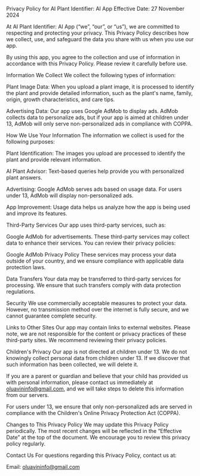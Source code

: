 Privacy Policy for AI Plant Identifier: AI App
Effective Date: 27 November 2024

At AI Plant Identifier: AI App (“we”, “our”, or “us”), we are committed to respecting and protecting your privacy. This Privacy Policy describes how we collect, use, and safeguard the data you share with us when you use our app.

By using this app, you agree to the collection and use of information in accordance with this Privacy Policy. Please review it carefully before use.

Information We Collect
We collect the following types of information:

Plant Image Data:
When you upload a plant image, it is processed to identify the plant and provide detailed information, such as the plant's name, family, origin, growth characteristics, and care tips.

Advertising Data:
Our app uses Google AdMob to display ads. AdMob collects data to personalize ads, but if your app is aimed at children under 13, AdMob will only serve non-personalized ads in compliance with COPPA.

How We Use Your Information
The information we collect is used for the following purposes:

Plant Identification:
The images you upload are processed to identify the plant and provide relevant information.

AI Plant Advisor:
Text-based queries help provide you with personalized plant answers.

Advertising:
Google AdMob serves ads based on usage data. For users under 13, AdMob will display non-personalized ads.

App Improvement:
Usage data helps us analyze how the app is being used and improve its features.

Third-Party Services
Our app uses third-party services, such as:

Google AdMob for advertisements.
These third-party services may collect data to enhance their services. You can review their privacy policies:

Google AdMob Privacy Policy
These services may process your data outside of your country, and we ensure compliance with applicable data protection laws.

Data Transfers
Your data may be transferred to third-party services for processing. We ensure that such transfers comply with data protection regulations.

Security
We use commercially acceptable measures to protect your data. However, no transmission method over the internet is fully secure, and we cannot guarantee complete security.

Links to Other Sites
Our app may contain links to external websites. Please note, we are not responsible for the content or privacy practices of these third-party sites. We recommend reviewing their privacy policies.

Children's Privacy
Our app is not directed at children under 13. We do not knowingly collect personal data from children under 13. If we discover that such information has been collected, we will delete it.

If you are a parent or guardian and believe that your child has provided us with personal information, please contact us immediately at oluavininfo@gmail.com, and we will take steps to delete this information from our servers.

For users under 13, we ensure that only non-personalized ads are served in compliance with the Children's Online Privacy Protection Act (COPPA).

Changes to This Privacy Policy
We may update this Privacy Policy periodically. The most recent changes will be reflected in the “Effective Date” at the top of the document. We encourage you to review this privacy policy regularly.

Contact Us
For questions regarding this Privacy Policy, contact us at:

Email: oluavininfo@gmail.com


